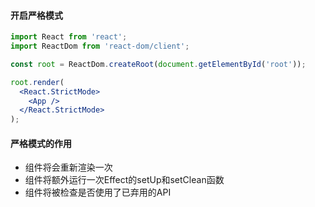 #### 开启严格模式
```jsx
import React from 'react';
import ReactDom from 'react-dom/client';

const root = ReactDom.createRoot(document.getElementById('root'));

root.render(
  <React.StrictMode>
    <App />
  </React.StrictMode>
);
```
#### 严格模式的作用
- 组件将会重新渲染一次
- 组件将额外运行一次Effect的setUp和setClean函数
- 组件将被检查是否使用了已弃用的API